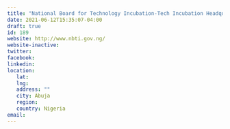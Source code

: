 ```yaml
---
title: "National Board for Technology Incubation-Tech Incubation Headquarters"
date: 2021-06-12T15:35:07-04:00
draft: true
id: 189
website: http://www.nbti.gov.ng/
website-inactive: 
twitter: 
facebook: 
linkedin: 
location: 
   lat: 
   lng: 
   address: ""
   city: Abuja
   region: 
   country: Nigeria
email: 
---
```


